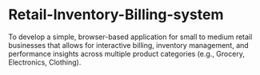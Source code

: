 # Retail-Inventory-Billing-system
To develop a simple, browser-based application for small to medium retail businesses that allows for interactive billing, inventory management, and performance insights across multiple product categories (e.g., Grocery, Electronics, Clothing).
